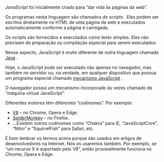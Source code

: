 _JavaScript_ foi inicialmente criado para “dar vida às páginas da web”.

Os programas nesta linguagem são chamados _de scripts_ . Eles podem ser escritos diretamente no HTML de uma página da web e executados automaticamente conforme a página é carregada.

Os scripts são fornecidos e executados como texto simples. Eles não precisam de preparação ou compilação especial para serem executados.

Nesse aspecto, JavaScript é muito diferente de outra linguagem chamada [Java](https://translate.google.com/website?sl=auto&tl=pt&hl=pt-BR&u=https://en.wikipedia.org/wiki/Java_(programming_language)) .

Hoje, o JavaScript pode ser executado não apenas no navegador, mas também no servidor ou, na verdade, em qualquer dispositivo que possua um programa especial chamado [mecanismo JavaScript](https://translate.google.com/website?sl=auto&tl=pt&hl=pt-BR&u=https://en.wikipedia.org/wiki/JavaScript_engine) .

O navegador possui um mecanismo incorporado às vezes chamado de “máquina virtual JavaScript”.

Diferentes motores têm diferentes “codinomes”. Por exemplo:

- [V8](https://translate.google.com/website?sl=auto&tl=pt&hl=pt-BR&u=https://en.wikipedia.org/wiki/V8_(JavaScript_engine)) – no Chrome, Opera e Edge.
- [SpiderMonkey](https://translate.google.com/website?sl=auto&tl=pt&hl=pt-BR&u=https://en.wikipedia.org/wiki/SpiderMonkey) – no Firefox.
- …Existem outros codinomes como “Chakra” para IE, “JavaScriptCore”, “Nitro” e “SquirrelFish” para Safari, etc.

É bom lembrar os termos acima porque são usados ​​em artigos de desenvolvedores na Internet. Nós os usaremos também. Por exemplo, se “um recurso X é suportado pelo V8”, então provavelmente funciona no Chrome, Opera e Edge.